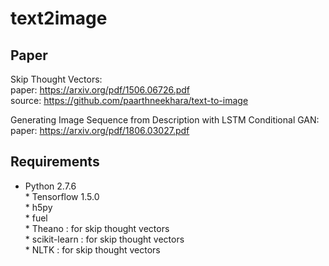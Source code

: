 # text2image

## Paper
Skip Thought Vectors:  
        paper: https://arxiv.org/pdf/1506.06726.pdf  
        source: https://github.com/paarthneekhara/text-to-image  
    
Generating Image Sequence from Description with LSTM Conditional GAN:  
        paper: https://arxiv.org/pdf/1806.03027.pdf  
    
## Requirements  
* Python 2.7.6  
        * Tensorflow 1.5.0   
        * h5py  
        * fuel  
        * Theano : for skip thought vectors  
        * scikit-learn : for skip thought vectors  
        * NLTK : for skip thought vectors
        
